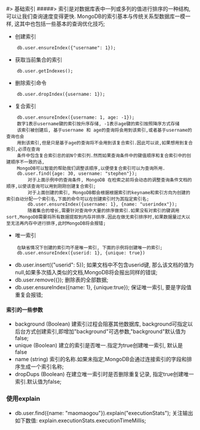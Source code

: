 #> 基础索引
#####> 索引是对数据库表中一列或多列的值进行排序的一种结构, 可以让我们查询速度变得更快. MongoDB的索引基本与传统关系型数据库一模一样, 这其中也包括一些基本的查询优化技巧;

- 创建索引
```
    db.user.ensureIndex({"username": 1});
```
- 获取当前集合的索引
```
    db.user.getIndexes();
```
- 删除索引命令
```
    db.user.dropIndex({username: 1});
```
- 复合索引
```
    db.user.ensureIndex({username: 1, age: -1});
    数字1表示username键的索引按升序存储, -1表示age键的索引按照降序方式存储
    该索引被创建后, 基于username 和 age的查询将会用到该索引,或者基于username的查询也会
    用到该索引,但是只是基于age的查询将不会用到该复合索引.因此可以说,如果想用到复合索引,必须在查询
    条件中包含复合索引总的前N个索引列.然而如果查询条件中的键值顺序和复合索引中的创建顺序不一致的话,
    MongoDB可以智能的帮助我们调整该顺序,以便使复合索引可以为查询所用.
    db.user.find({age: 30, username: "stephen"});
        对于上面示例中的查询条件, MongoDB 在检索之前将会动态的调整查询条件文档的顺序,以使该查询可以用到刚刚创建复合索引;
        对于上面创建的索引, MongoDB都会根据根据索引的keyname和索引方向为创建的索引自动分配一个索引名,下面的命令可以在创建索引时为其指定索引名;
        db.user.ensureIndex({username: 1}, {name: "userindex"});
        随着集合的增长,需要针对查询中大量的排序做索引.如果没有对索引的键调用sort,MongoDB需要将所有数据提取到内存并排序.因此在做无索引排序时,如果数据量过大以至无法再内存中进行排序,此时MongoDB将会报错;
```
- 唯一索引
```
    在缺省情况下创建的索引均不是唯一索引, 下面的示例将创建唯一的索引;
    db.user.ensureIndex({userid: 1}, {unique: true})
```
- db.user.insert({"userid": 5});
如果文档中不包含userid键, 那么该文档的值为null,如果多次插入类似的文档,MongoDB将会报出同样的错误;
- db.user.remove({});
删除表的全部数据;
- db.user.ensureIndex({name: 1}, {unique:true});
保证唯一索引, 要是字段值重复会报错;

#### 索引的一些参数
- background (Boolean)
建索引过程会阻塞其他数据库, background可指定以后台方式创建索引,即增加"background"可选参数,"background"默认值为false;
- unique (Boolean)
建立的索引是否唯一.指定为true创建唯一索引, 默认是false
- name (string) 
索引的名称.如果未指定,MongoDB会通过连接索引的字段和排序生成一个索引名称;
- dropDups (Boolean)
在建立唯一索引时是否删除重复记录, 指定true创建唯一索引.默认值为false;
   
### 使用explain
- db.user.find({name: "maomaogou"}).explain("executionStats");
关注输出如下数值: explain.executionStats.executionTimeMillis;


